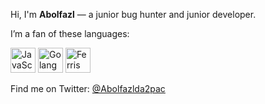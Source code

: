 Hi, I'm **Abolfazl** — a junior bug hunter and junior developer.

I’m a fan of these languages:  
<p>
  <img src="https://cdn.jsdelivr.net/gh/devicons/devicon@latest/icons/javascript/javascript-original.svg" height="40" alt="JavaScript"/>
  <img src="https://cdn.jsdelivr.net/gh/devicons/devicon@latest/icons/go/go-original.svg" height="40" alt="Golang"/>
  <img src="https://www.rustacean.net/assets/rustacean-flat-happy.svg" height="40" alt="Ferris the crab (Rust mascot)"/>
</p>

Find me on Twitter: [@Abolfazlda2pac](https://x.com/Abolfazlda2pac)
